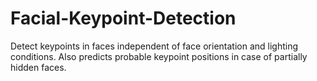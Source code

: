 # Facial-Keypoint-Detection
Detect keypoints in faces independent of face orientation and lighting conditions. Also predicts probable keypoint positions in case of partially hidden faces.
